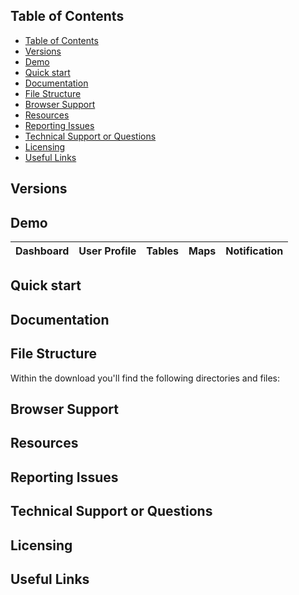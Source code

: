 ## Table of Contents

- [Table of Contents](#table-of-contents)
- [Versions](#versions)
- [Demo](#demo)
- [Quick start](#quick-start)
- [Documentation](#documentation)
- [File Structure](#file-structure)
- [Browser Support](#browser-support)
- [Resources](#resources)
- [Reporting Issues](#reporting-issues)
- [Technical Support or Questions](#technical-support-or-questions)
- [Licensing](#licensing)
- [Useful Links](#useful-links)


## Versions

## Demo

| Dashboard | User Profile | Tables | Maps | Notification |
| --- | --- | --- | --- | --- |

## Quick start



## Documentation

## File Structure

Within the download you'll find the following directories and files:

## Browser Support

## Resources

## Reporting Issues

## Technical Support or Questions

## Licensing

## Useful Links
